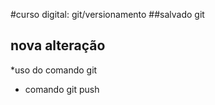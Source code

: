 #curso digital: git/versionamento
##salvado git
## nova alteração 
*uso do comando git 
* comando git push